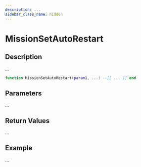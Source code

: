 ```yaml
---
description: ...
sidebar_class_name: hidden
---
```


# MissionSetAutoRestart

## Description

...

```lua
function MissionSetAutoRestart(param1, ...) --[[ ... ]] end
```

## Parameters

...

## Return Values

...

## Example

...

